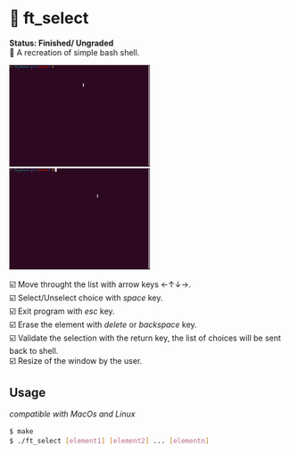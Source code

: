 # 🌱 ft_select
<strong>Status: Finished/ Ungraded</strong><br/>
🥅 A recreation of simple bash shell. <br/>

<div><img src="img/screen_shot1.gif" height="50%" width="50%" /></div>

<div><img src="img/screen_shot2.gif" height="50%" width="50%" /></div>

☑️ Move throught the list with arrow keys &larr;&uarr;&darr;&rarr;. <br/>
☑️ Select/Unselect choice with <i>space</i> key. <br/>
☑️ Exit program with <i>esc</i> key. <br/>
☑️ Erase the element with <i>delete</i> or <i>backspace</i> key. <br/>
☑️ Validate the selection with the return key, the list of choices will be sent back to shell. <br/>
☑️ Resize of the window by the user.


## Usage
<i>compatible with MacOs and Linux</i>

```bash
$ make
$ ./ft_select [element1] [element2] ... [elementn]
```
